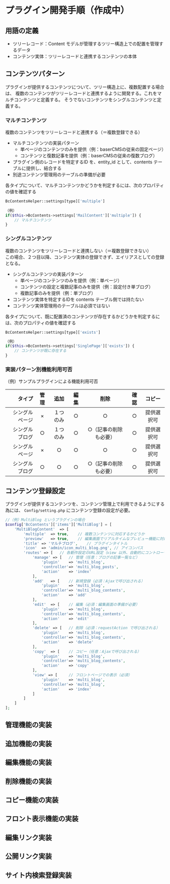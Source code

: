 # プラグイン開発手順（作成中）

## 用語の定義

- ツリーレコード：Content モデルが管理するツリー構造上での配置を管理するデータ
- コンテンツ実体：ツリーレコードと連携するコンテンツの本体

## コンテンツパターン
プラグインが提供するコンテンツについて、ツリー構造上に、複数配置する場合は、
複数のコンテンツがツリーレコードと連携するように開発する。これをマルチコンテンツと定義する。
そうでないコンテンツをシングルコンテンツと定義する。

### マルチコンテンツ
複数のコンテンツをツリーレコードと連携する（＝複数登録できる）
- マルチコンテンツの実装パターン
  - 単ページのコンテンツのみを提供（例：baserCMSの従来の固定ページ）
  - コンテンツと復数記事を提供（例：baserCMSの従来の復数ブログ）
- プラグイン側のレコードを特定するID を、entity_id として、contents テーブルに提供し、結合する
- 別途コンテンツ管理用のテーブルの準備が必要

各タイプについて、マルチコンテンツかどうかを判定するには、次のプロパティの値を確認する
 
```php
BcContentsHelper::settings[type]['multiple']
 
（例）
if($this->BcContents->settings['MailContent']['multiple']) {
	// マルチコンテンツ
}
```

### シングルコンテンツ
複数のコンテンツをツリーレコードと連携しない（＝複数登録できない）  
この場合、２つ目以降、コンテンツ実体の登録できず、エイリアスとしての登録となる。
- シングルコンテンツの実装パターン
  - 単ページのコンテンツのみを提供（例：単ページ）
  - コンテンツの設定と複数記事のみを提供（例：設定付き単ブログ）
  - 複数記事のみを提供（例：単ブログ）
- コンテンツ実体を特定するIDを contents テーブル側では持たない
- コンテンツ実体管理用のテーブルは必須ではない

各タイプについて、既に配置済のコンテンツが存在するかどうかを判定するには、次のプロパティの値を確認する

```php
BcContentsHelper::settings[type]['exists']

（例）
if($this->BcContents->settings['SinglePage']['exists']) {
	// コンテンツが既に存在する
}
```

### 実装パターン別機能利用可否
（例）サンプルプラグインによる機能利用可否  

| タイプ | 管理 | 追加 | 編集 | 削除 | 確認 | コピー |
|---------:|:---------:|:---------:|:---------:|:---------:|:---------:|:---------:|
| シングルページ | × | １つのみ | ○ | ○ | ○ | 提供選択可 |
| シングルブログ | ○ | １つのみ | ○ | ○（記事の削除も必要） | ○ | 提供選択可 |
| シングルページ | × | ○ | ○ | ○ | ○ | 提供選択可 |
| シングルブログ | ○ | ○ | ○ | ○（記事の削除も必要） | ○ | 提供選択可 |

## コンテンツ登録設定

プラグインが提供するコンテンツを、コンテンツ管理上で利用できるようにする為には、
`Config/setting.php` にコンテンツ登録の設定が必要。

```php
//（例）MultiBlog というプラグインの場合
$config['BcContents']['items']['MultiBlog'] = [
	'MultiBlogContent'	=> [
		'multiple'	=> true,	// 複数コンテンツに対応するかどうか
		'preview'	=> true,	// 編集画面でリアルタイムなプレビュー機能に対応するかどうか
		'title' => 'マルチブログ',	// プラグインタイトル
		'icon'	=> 'admin/icon_multi_blog.png',	// アイコンパス
		'routes' => [	// 各動作設定のURL設定（view 以外、自動的にコントローラー名の前方に admin_ を付与する。
			'manage' => [	// 管理（任意：ブログの記事一覧など）
				'plugin'	=> 'multi_blog',
				'controller'=> 'multi_blog_posts',
				'action'	=> 'index'
			],
			'add'	=> [	// 新規登録（必須：Ajaxで呼び出される）
				'plugin'	=> 'multi_blog',
				'controller'=> 'multi_blog_contents',
				'action'	=> 'add'
			],
			'edit'	=> [	// 編集（必須：編集画面の準備が必要）
				'plugin'	=> 'multi_blog',
				'controller'=> 'multi_blog_contents',
				'action'	=> 'edit'
			],
			'delete' => [	// 削除（必須：requestAction で呼び出される）
				'plugin'	=> 'multi_blog',
				'controller'=> 'multi_blog_contents',
				'action'	=> 'delete'
			],
			'copy'	=> [	// コピー（任意：Ajaxで呼び出される）
				'plugin'	=> 'multi_blog',
				'controller'=> 'multi_blog_contents',
				'action'	=> 'copy'
			],
			'view' => [		// フロントページでの表示（必須）
				'plugin'	=> 'multi_blog',
				'controller'=> 'multi_blog',
				'action'	=> 'index'
			]
		]
	]
];
```

## 管理機能の実装
## 追加機能の実装
## 編集機能の実装
## 削除機能の実装
## コピー機能の実装
## フロント表示機能の実装
## 編集リンク実装
## 公開リンク実装
## サイト内検索登録実装

